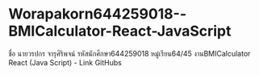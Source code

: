 # Worapakorn644259018--BMICalculator-React-JavaScript
 ชื่อ นายวรปกร จารุศิริพจน์ รหัสนักศึกษา644259018 หมู่เรียน64/45 งานBMICalculator React (Java Script) - Link GitHubs
